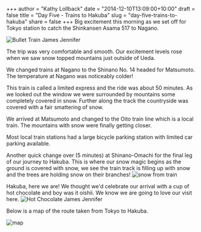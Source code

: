 +++
author = "Kathy Lollback"
date = "2014-12-10T13:09:00+10:00"
draft = false
title = "Day Five - Trains to Hakuba"
slug = "day-five-trains-to-hakuba"
share = false
+++
Big excitement this morning as we set off for Tokyo station to catch the Shinkansen Asama 517 to Nagano. 

![Bullet Train James Jennifer](/images/2014/12/2014-12-10-IMG_7535.JPG)

The trip was very comfortable and smooth. Our excitement levels rose when we saw snow topped mountains just outside of Ueda.

We changed trains at Nagano to the Shinano No. 14 headed for Matsumoto. The temperature at Nagano was noticeably colder!

This train is called a limited express and the ride was about 50 minutes.  As we looked out the window we were surrounded by mountains some completely covered in snow.  Further along the track the countryside was covered with a fair smattering of snow.

We arrived at Matsumoto and changed to the Oito train line which is a local train.  The mountains with snow were finally getting closer.

Most local train stations had a large bicycle parking station with limited car parking available. 

Another quick change over (5 minutes) at Shinano-Omachi for the final leg of our journey to Hakuba.  This is where our snow magic begins as the ground is covered with snow, we see the train track is filling up with snow and the trees are holding snow on their branches!
![snow from train](/images/2014/12/2014-12-10-IMG_7565.JPG)

Hakuba, here we are! We thought we'd celebrate our arrival with a cup of hot chocolate and boy was it oishii. We know we are going to love our visit here.
![Hot Chocolate James Jennifer](/images/2014/12/2014-12-10-IMG_7569.JPG)

Below is a map of the route taken from Tokyo to Hakuba.

![map](/images/2014/12/2014-12-10-Train-Map-Tokyo-to-Hakuba-4.png)


